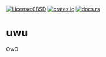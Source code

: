 [![License:0BSD](https://img.shields.io/badge/License-0BSD-brightgreen.svg)](https://opensource.org/licenses/FPL-1.0.0)
[![crates.io](https://img.shields.io/crates/v/uwu.svg)](https://crates.io/crates/uwu)
[![docs.rs](https://docs.rs/uwu/badge.svg)](https://docs.rs/uwu/)

# uwu
OwO
